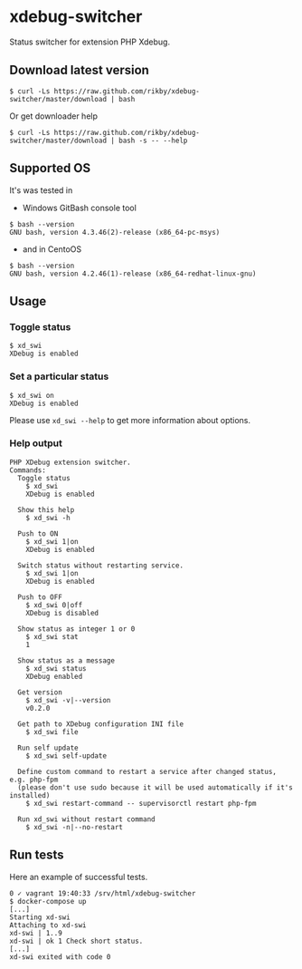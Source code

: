 # xdebug-switcher
Status switcher for extension PHP Xdebug.

## Download latest version
```shell
$ curl -Ls https://raw.github.com/rikby/xdebug-switcher/master/download | bash
```
Or get downloader help
```
$ curl -Ls https://raw.github.com/rikby/xdebug-switcher/master/download | bash -s -- --help
```

## Supported OS
It's was tested in 
- Windows GitBash console tool
```
$ bash --version
GNU bash, version 4.3.46(2)-release (x86_64-pc-msys)
```
- and in CentoOS
```
$ bash --version
GNU bash, version 4.2.46(1)-release (x86_64-redhat-linux-gnu)
```

## Usage
### Toggle status
```
$ xd_swi
XDebug is enabled
```
### Set a particular status
```
$ xd_swi on
XDebug is enabled
```

Please use `xd_swi --help` to get more information about options.

### Help output
```
PHP XDebug extension switcher.
Commands:
  Toggle status
    $ xd_swi
    XDebug is enabled

  Show this help
    $ xd_swi -h

  Push to ON
    $ xd_swi 1|on
    XDebug is enabled

  Switch status without restarting service.
    $ xd_swi 1|on
    XDebug is enabled

  Push to OFF
    $ xd_swi 0|off
    XDebug is disabled

  Show status as integer 1 or 0
    $ xd_swi stat
    1

  Show status as a message
    $ xd_swi status
    XDebug enabled

  Get version
    $ xd_swi -v|--version
    v0.2.0

  Get path to XDebug configuration INI file
    $ xd_swi file

  Run self update
    $ xd_swi self-update

  Define custom command to restart a service after changed status, e.g. php-fpm
  (please don't use sudo because it will be used automatically if it's installed)
    $ xd_swi restart-command -- supervisorctl restart php-fpm

  Run xd_swi without restart command
    $ xd_swi -n|--no-restart
```

## Run tests
Here an example of successful tests.
``` Shell
0 ✓ vagrant 19:40:33 /srv/html/xdebug-switcher
$ docker-compose up
[...]
Starting xd-swi
Attaching to xd-swi
xd-swi | 1..9
xd-swi | ok 1 Check short status.
[...]
xd-swi exited with code 0
```
